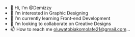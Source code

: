 - 👋 Hi, I’m @Demizzy
- 👀 I’m interested in Graphic Designing
- 🌱 I’m currently learning Front-end Development
- 💞️ I’m looking to collaborate on Creative Designs
- 📫 How to reach me oluwatobiakomolafe21@gmail.com...

<!---
Demizzy/Demizzy is a ✨ special ✨ repository because its `README.md` (this file) appears on your GitHub profile.
You can click the Preview link to take a look at your changes.
--->
